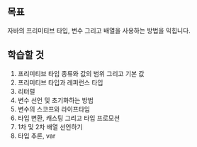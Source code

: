 
## 목표
자바의 프리미티브 타입, 변수 그리고 배열을 사용하는 방법을 익힙니다.

## 학습할 것
1. 프리미티브 타입 종류와 값의 범위 그리고 기본 값
1. 프리미티브 타입과 레퍼런스 타입
1. 리터럴
1. 변수 선언 및 초기화하는 방법
1. 변수의 스코프와 라이프타임
1. 타입 변환, 캐스팅 그리고 타입 프로모션
1. 1차 및 2차 배열 선언하기
1. 타입 추론, var
